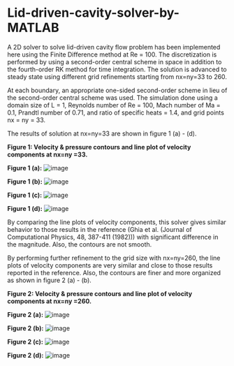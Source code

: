 # Lid-driven-cavity-solver-by-MATLAB

A 2D solver to solve lid-driven cavity flow problem has been implemented here using the Finite Difference method at Re = 100. 
The discretization is performed by using a second-order central scheme in space in addition to the fourth-order RK method for time integration. 
The solution is advanced to steady state using different grid refinements starting from nx=ny=33 to 260. 

At each boundary, an appropriate one-sided second-order scheme in lieu of the second-order central scheme was used.
The simulation done using a domain size of L = 1, Reynolds number of Re = 100, Mach number of Ma = 0.1, Prandtl number of 0.71, and ratio of specific heats = 1.4, and grid points nx = ny = 33.

The results of solution at nx=ny=33 are shown in figure 1 (a) - (d).

**Figure 1: Velocity & pressure contours and line plot of velocity components at nx=ny =33.**

**Figure 1 (a):** ![image](https://user-images.githubusercontent.com/89004966/152657677-c2e91f6f-b573-4920-a4d9-470f995c4126.png)

**Figure 1 (b):** ![image](https://user-images.githubusercontent.com/89004966/152657745-0452d52c-776e-4ae5-a5bc-4fbf2504a084.png)

**Figure 1 (c):** ![image](https://user-images.githubusercontent.com/89004966/152657788-7275f569-4821-43c4-84ce-4d528baba985.png)

**Figure 1 (d):** ![image](https://user-images.githubusercontent.com/89004966/152657807-4dff1bc7-1d2e-48a2-8bf6-d1bb5ff41ced.png)



By comparing the line plots of velocity components, this solver gives similar behavior to those results in the reference (Ghia et al. (Journal of Computational Physics, 48, 387-411 (1982))) with significant difference in the magnitude. Also, the contours are not smooth. 


By performing further refinement to the grid size with nx=ny=260, the line plots of velocity components are very similar and close to those results reported in the reference. 
Also, the contours are finer and more organized as shown in figure 2 (a) - (b). 

**Figure 2: Velocity & pressure contours and line plot of velocity components at nx=ny =260.**

**Figure 2 (a):** ![image](https://user-images.githubusercontent.com/89004966/152658498-c5c304d2-2e4c-4a24-8ac2-d0b0dbcbfa48.png)

**Figure 2 (b):** ![image](https://user-images.githubusercontent.com/89004966/152658508-0482f3be-f6f0-4513-865b-a8b1c5d24403.png)

**Figure 2 (c):** ![image](https://user-images.githubusercontent.com/89004966/152658524-cf855c03-0717-4948-8651-c7978f6a619c.png)

**Figure 2 (d):** ![image](https://user-images.githubusercontent.com/89004966/152658536-f6df897d-b049-491b-8127-37d49db44924.png)

